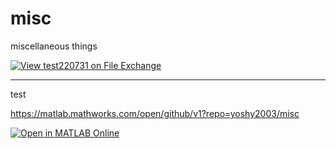 # misc
miscellaneous things


[![View test220731 on File Exchange](https://www.mathworks.com/matlabcentral/images/matlab-file-exchange.svg)](https://jp.mathworks.com/matlabcentral/fileexchange/115700-test220731)

---

test


https://matlab.mathworks.com/open/github/v1?repo=yoshy2003/misc


[![Open in MATLAB Online](https://www.mathworks.com/images/responsive/global/open-in-matlab-online.svg)](https://matlab.mathworks.com/open/github/v1?repo=yoshy2003/misc)
